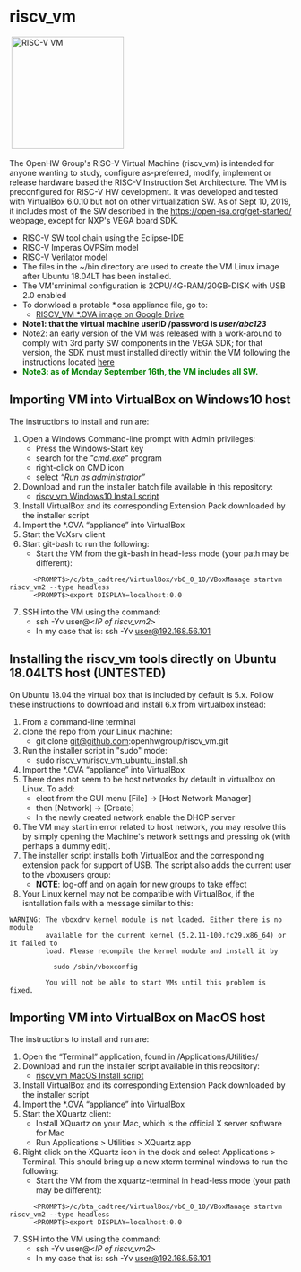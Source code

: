# riscv_vm
&nbsp;<img src="https://github.com/openhwgroup/riscv_vm/blob/master/RISCV_VM.png" width="200" title="RISC-V VM">

The OpenHW Group's RISC-V Virtual Machine (riscv_vm) is intended for anyone wanting to study, configure as-preferred, modify, implement or release hardware based the RISC-V Instruction Set Architecture. The VM is preconfigured for RISC-V HW development. It was developed and tested with VirtualBox 6.0.10 but not on other virtualization SW. As of Sept 10, 2019, it includes most of the SW described in the https://open-isa.org/get-started/ webpage, except for NXP's VEGA board SDK.
   * RISC-V SW tool chain using the Eclipse-IDE
   * RISC-V Imperas OVPSim model
   * RISC-V Verilator model
   * The files in the ~/bin directory are used to create the VM Linux image after Ubuntu 18.04LT has been installed. 
   * The VM'sminimal configuration is 2CPU/4G-RAM/20GB-DISK with USB 2.0 enabled
   * To donwload a protable *.osa appliance file, go to:
     - [RISCV_VM *.OVA image on Google Drive](https://drive.google.com/drive/folders/18njYttFpczl-CrHkZ7HQ-lLf-w2fBcL9)
   * **Note1: that the virtual machine userID /password is _user/abc123_**
   * Note2: an early version of the VM was released with a work-around to comply with 3rd party SW components in the VEGA SDK; for that version, the SDK must must installed directly within the VM following the instructions located [here](https://open-isa.org/get-started/)
   * <span style="color: green"> **Note3: as of Monday September 16th, the VM includes all SW.**</span>
 
## Importing VM into VirtualBox on Windows10 host
The instructions to install and run are:
1. Open a Windows Command-line prompt with Admin privileges:
   * Press the Windows-Start key
   * search for the _"cmd.exe"_ program
   * right-click on CMD icon
   * select _“Run as administrator”_
2. Download and run the installer batch file available in this repository: 
   - [riscv_vm Windows10 Install script](https://github.com/openhwgroup/riscv_vm/blob/master/riscv_vm_win10_install.bat)
3. Install VirtualBox and its corresponding Extension Pack downloaded by the installer script
4. Import the *.OVA “appliance” into VirtualBox
5. Start the VcXsrv client
6. Start git-bash to run the following:
   - Start the VM from the git-bash in head-less mode (your path may be different):
  ```
        <PROMPT$>/c/bta_cadtree/VirtualBox/vb6_0_10/VBoxManage startvm riscv_vm2 --type headless
        <PROMPT$>export DISPLAY=localhost:0.0
  ```
7. SSH into the VM using the command:
   - ssh -Yv user@<_IP of riscv_vm2_>
   - In my case that is: ssh -Yv user@192.168.56.101

## Installing the riscv_vm tools directly on Ubuntu 18.04LTS host (UNTESTED)
On Ubuntu 18.04 the virtual box that is included by default is 5.x. Follow these instructions to download and install 6.x from virtualbox instead:
1. From a command-line terminal
2. clone the repo from your Linux machine:
   - git clone git@github.com:openhwgroup/riscv_vm.git
3. Run the installer script in "sudo" mode: 
   - sudo riscv_vm/riscv_vm_ubuntu_install.sh
4. Import the *.OVA “appliance” into VirtualBox
5. There does not seem to be host networks by default in virtualbox on Linux. To add:
   - elect from the GUI menu \[File] -> \[Host Network Manager]
   - then \[Network] -> \[Create]
   - In the newly created network enable the DHCP server
6. The VM may start in error related to host network, you may resolve this by simply opening the Machine's network settings and pressing ok (with perhaps a dummy edit).
7. The installer script installs both VirtualBox and the corresponding extension pack for support of USB. The script also adds the current user to the vboxusers group: 
   * **NOTE**: log-off and on again for new groups to take effect
8. Your Linux kernel may not be compatible with VirtualBox, if the isntallation fails with a message similar to this:
```
WARNING: The vboxdrv kernel module is not loaded. Either there is no module
         available for the current kernel (5.2.11-100.fc29.x86_64) or it failed to
         load. Please recompile the kernel module and install it by

           sudo /sbin/vboxconfig

         You will not be able to start VMs until this problem is fixed.
```
 
## Importing VM into VirtualBox on MacOS host
The instructions to install and run are:
1. Open the “Terminal” application, found in /Applications/Utilities/
2. Download and run the installer script  available in this repository: 
   - [riscv_vm MacOS Install script](https://github.com/openhwgroup/riscv_vm/blob/master/riscv_vm_macos_install.command) 
3. Install VirtualBox and its corresponding Extension Pack downloaded by the installer script
4. Import the *.OVA “appliance” into VirtualBox
5. Start the XQuartz client:
   - Install XQuartz on your Mac, which is the official X server software for Mac
   - Run Applications > Utilities > XQuartz.app
6. Right click on the XQuartz icon in the dock and select Applications > Terminal.  This should bring up a new xterm terminal windows to run the following:
   - Start the VM from the xquartz-terminal in head-less mode (your path may be different):
  ```
        <PROMPT$>/c/bta_cadtree/VirtualBox/vb6_0_10/VBoxManage startvm riscv_vm2 --type headless
        <PROMPT$>export DISPLAY=localhost:0.0
  ```
7. SSH into the VM using the command:
   - ssh -Yv user@<_IP of riscv_vm2_>
   - In my case that is: ssh -Yv user@192.168.56.101
